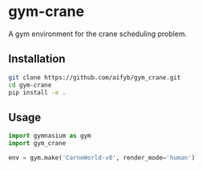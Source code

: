 # gym-crane

A gym environment for the crane scheduling problem.

## Installation

```bash
git clone https://github.com/aifyb/gym_crane.git
cd gym-crane
pip install -e .
```

## Usage

```python
import gymnasium as gym
import gym_crane

env = gym.make('CarneWorld-v0', render_mode='human')
```